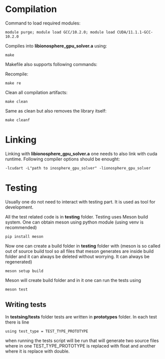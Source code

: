 # Compilation

Command to load required modules:

`
module purge; module load GCC/10.2.0; module load CUDA/11.1.1-GCC-10.2.0
`

Compiles into **libionosphere_gpu_solver.a** using:

`
make
`

Makefile also supports following commands:

Recompile:

`
make re
`

Clean all compilation artifacts:

`
make clean
`

Same as clean but also removes the library itself:

`
make cleanf
`


# Linking
Linking with **libionosphere_gpu_solver.a** one needs to also link with cuda runtime. Following compiler options should be enought:

`
-lcudart -L"path to inosphere_gpu_solver" -lionosphere_gpu_solver 
`

# Testing

Usually one do not need to interact with testing part. It is used as tool for development.

All the test related code is in **testing** folder. Testing uses Meson build system. One can obtain meson using python module (using venv is recommended)

`
pip install meson
`

Now one can create a build folder in **testing** folder with (meson is so called out of source build tool so all files that meson generates are inside build folder and it can always be deleted without worrying. It can always be regenerated)

`
meson setup build
`

Meson will create build folder and in it one can run the tests using 

`
meson test
`

## Writing tests

In **testsing/tests** folder tests are written in **prototypes** folder. In each test there is line

`
using test_type = TEST_TYPE_PROTOTYPE
`

when running the tests script will be run that will generate two source files where in one TEST_TYPE_PROTOTYPE is replaced with float and another where it is replace with double.  